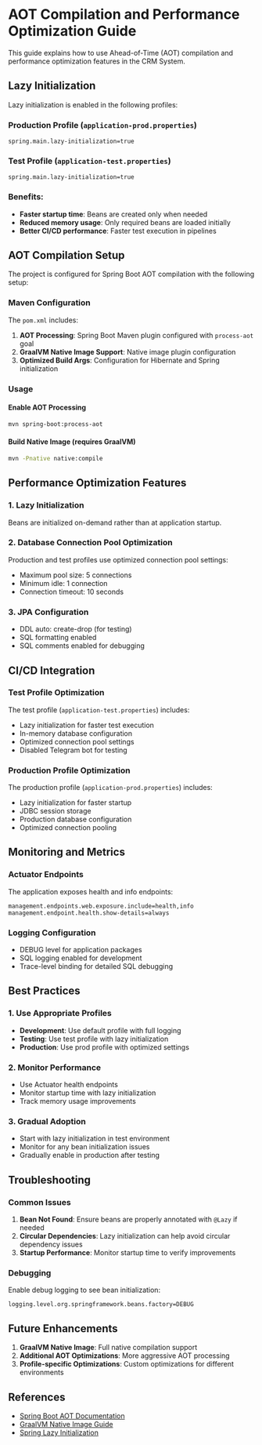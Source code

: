 # AOT Compilation and Performance Optimization Guide

This guide explains how to use Ahead-of-Time (AOT) compilation and performance optimization features in the CRM System.

## Lazy Initialization

Lazy initialization is enabled in the following profiles:

### Production Profile (`application-prod.properties`)
```properties
spring.main.lazy-initialization=true
```

### Test Profile (`application-test.properties`) 
```properties
spring.main.lazy-initialization=true
```

### Benefits:
- **Faster startup time**: Beans are created only when needed
- **Reduced memory usage**: Only required beans are loaded initially
- **Better CI/CD performance**: Faster test execution in pipelines

## AOT Compilation Setup

The project is configured for Spring Boot AOT compilation with the following setup:

### Maven Configuration

The `pom.xml` includes:

1. **AOT Processing**: Spring Boot Maven plugin configured with `process-aot` goal
2. **GraalVM Native Image Support**: Native image plugin configuration
3. **Optimized Build Args**: Configuration for Hibernate and Spring initialization

### Usage

#### Enable AOT Processing
```bash
mvn spring-boot:process-aot
```

#### Build Native Image (requires GraalVM)
```bash
mvn -Pnative native:compile
```

## Performance Optimization Features

### 1. Lazy Initialization
Beans are initialized on-demand rather than at application startup.

### 2. Database Connection Pool Optimization
Production and test profiles use optimized connection pool settings:
- Maximum pool size: 5 connections
- Minimum idle: 1 connection  
- Connection timeout: 10 seconds

### 3. JPA Configuration
- DDL auto: create-drop (for testing)
- SQL formatting enabled
- SQL comments enabled for debugging

## CI/CD Integration

### Test Profile Optimization
The test profile (`application-test.properties`) includes:
- Lazy initialization for faster test execution
- In-memory database configuration
- Optimized connection pool settings
- Disabled Telegram bot for testing

### Production Profile Optimization  
The production profile (`application-prod.properties`) includes:
- Lazy initialization for faster startup
- JDBC session storage
- Production database configuration
- Optimized connection pooling

## Monitoring and Metrics

### Actuator Endpoints
The application exposes health and info endpoints:
```properties
management.endpoints.web.exposure.include=health,info
management.endpoint.health.show-details=always
```

### Logging Configuration
- DEBUG level for application packages
- SQL logging enabled for development
- Trace-level binding for detailed SQL debugging

## Best Practices

### 1. Use Appropriate Profiles
- **Development**: Use default profile with full logging
- **Testing**: Use test profile with lazy initialization
- **Production**: Use prod profile with optimized settings

### 2. Monitor Performance
- Use Actuator health endpoints
- Monitor startup time with lazy initialization
- Track memory usage improvements

### 3. Gradual Adoption
- Start with lazy initialization in test environment
- Monitor for any bean initialization issues
- Gradually enable in production after testing

## Troubleshooting

### Common Issues

1. **Bean Not Found**: Ensure beans are properly annotated with `@Lazy` if needed
2. **Circular Dependencies**: Lazy initialization can help avoid circular dependency issues
3. **Startup Performance**: Monitor startup time to verify improvements

### Debugging
Enable debug logging to see bean initialization:
```properties
logging.level.org.springframework.beans.factory=DEBUG
```

## Future Enhancements

1. **GraalVM Native Image**: Full native compilation support
2. **Additional AOT Optimizations**: More aggressive AOT processing
3. **Profile-specific Optimizations**: Custom optimizations for different environments

## References

- [Spring Boot AOT Documentation](https://docs.spring.io/spring-boot/docs/current/reference/html/aot.html)
- [GraalVM Native Image Guide](https://www.graalvm.org/latest/reference-manual/native-image/)
- [Spring Lazy Initialization](https://docs.spring.io/spring-framework/docs/current/reference/html/core.html#beans-factory-lazy-init)